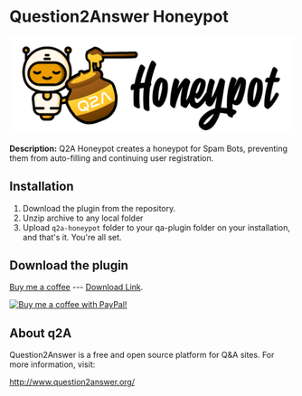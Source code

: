Question2Answer Honeypot
==============================

<img src="https://raw.githubusercontent.com/heliochun/q2a-honeypot/main/q2a-honeypot.png" border="0" alt="plugin logo"/>

**Description:**
Q2A Honeypot creates a honeypot for Spam Bots, preventing them from auto-filling and continuing user registration.


Installation
--------------

 1. Download the plugin from the repository.
 2. Unzip archive to any local folder
 3. Upload `q2a-honeypot` folder to your qa-plugin folder on your installation, and that's it. You're all set.


Download the plugin
--------------
[Buy me a coffee][paypal] --- [Download Link][download].

<a href="https://www.paypal.com/paypalme/chun128" target="_blank" title="Buy me a coffee :)"/>
<img src="https://i.ibb.co/jPnJ3ZpG/bmac180.png" border="0" name="submit" alt="Buy me a coffee with PayPal!"/>
<a/>

About q2A
---------
Question2Answer is a free and open source platform for Q&A sites. For more information, visit:

http://www.question2answer.org/


[Q2A]: http://www.question2answer.com
[download]: https://github.com/heliochun/q2a-honeypot/archive/master.zip
[paypal]: https://www.paypal.com/paypalme/chun128

